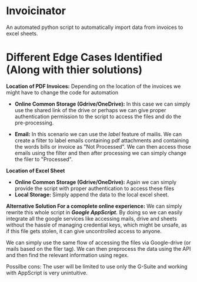 # Invoicinator
An automated python script to automatically import data from invoices to excel sheets.

# Different Edge Cases Identified (Along with thier solutions)
**Location of PDF Invoices:** Depending on the location of the invoices we might have to change the code for automation
    
- **Online Common Storage (Gdrive/OneDrive):**
    In this case we can simply use the shared link of the drive or perhaps we can give proper authentication permission to the script to access the files and do the pre-processing.

- **Email:** In this scenario we can use the *label* feature of mailis. We can create a filter to label emails containing pdf attachments and containing the words bills or invoice as "Not Processed". We can then access those emails using the filter and then after processing we can simply change the filer to "Processed".

**Location of Excel Sheet**
* **Online Common Storage (Gdrive/OneDrive):**
    Again we can simply provide the script with proper authentication to access these files
* **Local Storage:**
    Simply append the data to the local excel sheet.

**Alternative Solution For a comoplete online experience:** We can simply rewrite this whole script in ***Google AppScript.*** By doing so we can easily integrate all the google services like accessing mails, drive and sheets without the hassle of managing credential keys, which might be unsafe, as if this file gets stolen, it can give uncontrolled access to anyone.

We can simply use the same flow of accessing the files via Google-drive (or mails based on the filer tag). We can then preprocess the data using the API and then find the relevant information using regex.

Possilbe cons: The user will be limited to use only the G-Suite and working with AppScript is very unintuitive.
